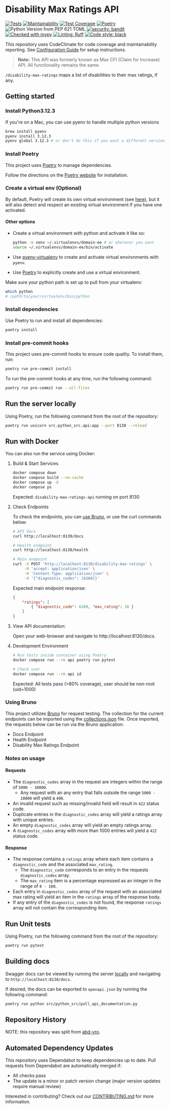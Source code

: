 # Disability Max Ratings API

[![Tests](https://github.com/department-of-veterans-affairs/disability-max-ratings-api/actions/workflows/test-code.yml/badge.svg)](https://github.com/department-of-veterans-affairs/disability-max-ratings-api/actions/workflows/test-code.yml)
[![Maintainability](https://api.codeclimate.com/v1/badges/3cdea963cb3092674df1/maintainability)](https://codeclimate.com/github/department-of-veterans-affairs/disability-max-ratings-api/maintainability)
[![Test Coverage](https://api.codeclimate.com/v1/badges/3cdea963cb3092674df1/test_coverage)](https://codeclimate.com/github/department-of-veterans-affairs/disability-max-ratings-api/test_coverage)
[![Poetry](https://img.shields.io/endpoint?url=https://python-poetry.org/badge/v0.json)](https://python-poetry.org/)
![Python Version from PEP 621 TOML](https://img.shields.io/badge/Python-3.12-blue)
[![security: bandit](https://img.shields.io/badge/security-bandit-yellow.svg)](https://github.com/PyCQA/bandit)
[![Checked with mypy](https://www.mypy-lang.org/static/mypy_badge.svg)](https://mypy-lang.org/)
[![Linting: Ruff](https://img.shields.io/endpoint?url=https://raw.githubusercontent.com/charliermarsh/ruff/main/assets/badge/v2.json)](https://github.com/astral-sh/ruff)
[![Code style: black](https://img.shields.io/badge/code%20style-black-000000.svg)](https://github.com/psf/black)

This repository uses CodeClimate for code coverage and maintainability reporting. See [Configuration Guide](docs/CONFIGURATION.md) for setup instructions.

> **Note:** This API was formerly known as Max CFI (Claim for Increase) API. All functionality remains the same.

`/disability-max-ratings` maps a list of disabilities to their max ratings, if any.

## Getting started

### Install Python3.12.3

If you're on a Mac, you can use pyenv to handle multiple python versions

```bash
brew install pyenv
pyenv install 3.12.3
pyenv global 3.12.3 # or don't do this if you want a different version available globally for your system
```

### Install Poetry

This project uses [Poetry](https://python-poetry.org/docs/) to manage dependencies.

Follow the directions on the [Poetry website](https://python-poetry.org/docs/#installation) for installation.

### Create a virtual env (Optional)

By default, Poetry will create its own virtual environment (see [here](https://python-poetry.org/docs/basic-usage/#using-your-virtual-environment)), but it will
also detect and respect an existing virtual environment if you have one activated.

#### Other options

* Create a virtual environment with python and activate it like so:

  ```bash
  python -m venv ~/.virtualenvs/domain-ee # or wherever you want
  source ~/.virtualenvs/domain-ee/bin/activate
  ```

* Use [pyenv-virtualenv](https://github.com/pyenv/pyenv-virtualenv) to create and activate virtual environments with `pyenv`.
* Use [Poetry](https://python-poetry.org/docs/basic-usage/#activating-the-virtual-environment) to explicitly create and use a virtual environment.

Make sure your python path is set up to pull from your virtualenv:

```bash
which python
# /path/to/your/virtualenv/bin/python
```

### Install dependencies

Use Poetry to run and install all dependencies:

```bash
poetry install
```

### Install pre-commit hooks

This project uses pre-commit hooks to ensure code quality. To install them, run:

```bash
poetry run pre-commit install
```

To run the pre-commit hooks at any time, run the following command:

```bash
poetry run pre-commit run --all-files
```

## Run the server locally

Using Poetry, run the following command from the root of the repository:

```bash
poetry run uvicorn src.python_src.api:app --port 8130 --reload
```

## Run with Docker

You can also run the service using Docker:

1. Build & Start Services

   ```bash
   docker compose down
   docker compose build --no-cache
   docker compose up -d
   docker compose ps
   ```

   Expected: `disability-max-ratings-api` running on port 8130

2. Check Endpoints

   To check the endpoints, you can [use Bruno](#using-bruno), or use the curl commands below:
   ```bash
   # API docs
   curl http://localhost:8130/docs

   # Health endpoint
   curl http://localhost:8130/health

   # Main endpoint
   curl -X POST 'http://localhost:8130/disability-max-ratings' \
        -H 'accept: application/json' \
        -H 'Content-Type: application/json' \
        -d '{"diagnostic_codes": [6260]}'
   ```

   Expected main endpoint response:

   ```json
   {
       "ratings": [
           { "diagnostic_code": 6260, "max_rating": 10 }
       ]
   }
   ```

3. View API documentation:

   Open your web-browser and navigate to http://localhost:8130/docs.

4. Development Environment

   ```bash
   # Run tests inside container using Poetry
   docker compose run --rm api poetry run pytest

   # Check user
   docker compose run --rm api id
   ```

   Expected: All tests pass (>80% coverage), user should be non-root (uid=1000)

### Using Bruno
This project utilizes [Bruno](https://www.usebruno.com/) for request testing. The collection for the current endpoints can be imported using the [collections.json](bruno/collections.json) file. Once imported, the requests below can be run via the Bruno application:
- Docs Endpoint
- Health Endpoint
- Disability Max Ratings Endpoint

### Notes on usage

#### Requests

* The `diagnostic_codes` array in the request are integers within the range of `5000 - 10000`.
  * Any request with an any entry that falls outside the range `5000 - 10000` will yield a `400`.
* An invalid request such as missing/invalid field will result in `422` status code.
* Duplicate entries in the `diagnostic_codes` array will yield a ratings array with unique entries.
* An empty `diagnostic_codes` array will yield an empty ratings array.
* A `diagnostic_codes` array with more than 1000 entries will yield a `422` status code.

#### Response

* The response contains a `ratings` array where each item contains a `diagnostic_code` and the associated `max_rating`.
  * The `diagnostic_code` corresponds to an entry in the requests `diagnostic_codes` array.
  * The `max_rating` item is a percentage expressed as an integer in the range of `0 - 100`.
* Each entry in `diagnostic_codes` array of the request with an associated max rating will yield an item in
  the `ratings` array of the response body.
* If any entry of the `diagnostic_codes` is not found, the response `ratings` array will not contain the corresponding
  item.

## Run Unit tests

Using Poetry, run the following command from the root of the repository:

```bash
poetry run pytest
```

## Building docs

Swagger docs can be viewed by running the server [locally](#run-the-server-locally) and navigating to `http://localhost:8130/docs`.

If desired, the docs can be exported to `openapi.json` by running the following command:

```bash
poetry run python src/python_src/pull_api_documentation.py
```

## Repository History

NOTE: this repository was split from [abd-vro](https://github.com/department-of-veterans-affairs/abd-vro/tree/develop/domain-ee/ee-max-cfi-app).

## Automated Dependency Updates

This repository uses Dependabot to keep dependencies up to date. Pull requests from Dependabot are automatically merged if:
- All checks pass
- The update is a minor or patch version change (major version updates require manual review)

Interested in contributing? Check out our [CONTRIBUTING.md](CONTRIBUTING.md) for more information.
